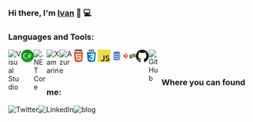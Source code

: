 ### Hi there, I'm [Ivan][blog] 👋 💻

### Languages and Tools:

<img align="left" alt="Visual Studio" width="26px" src="https://visualstudio.microsoft.com/wp-content/uploads/2019/06/BrandVisualStudioWin2019-3.svg" />
<img align="left" alt="C#" width="26px" src="https://raw.githubusercontent.com/github/explore/80688e429a7d4ef2fca1e82350fe8e3517d3494d/topics/csharp/csharp.png" />
<img align="left" alt=".NET Core" width="26px" src="https://adrianwilczynski.gallerycdn.vsassets.io/extensions/adrianwilczynski/asp-net-core-switcher/2.0.2/1577043327534/Microsoft.VisualStudio.Services.Icons.Default" />
<img align="left" alt="Xamarin" width="26px" src="https://raw.githubusercontent.com/detain/svg-logos/780f25886640cef088af994181646db2f6b1a3f8/svg/xamarin.svg" />
<img align="left" alt="Azure" width="26px" src="https://www.vectorlogo.zone/logos/microsoft_azure/microsoft_azure-icon.svg" />
<img align="left" alt="HTML5" width="26px" src="https://raw.githubusercontent.com/github/explore/80688e429a7d4ef2fca1e82350fe8e3517d3494d/topics/html/html.png" />
<img align="left" alt="CSS3" width="26px" src="https://raw.githubusercontent.com/github/explore/80688e429a7d4ef2fca1e82350fe8e3517d3494d/topics/css/css.png" />
<img align="left" alt="JavaScript" width="26px" src="https://raw.githubusercontent.com/github/explore/80688e429a7d4ef2fca1e82350fe8e3517d3494d/topics/javascript/javascript.png" />
<img align="left" alt="SQL" width="26px" src="https://raw.githubusercontent.com/github/explore/80688e429a7d4ef2fca1e82350fe8e3517d3494d/topics/sql/sql.png" />
<img align="left" alt="Git" width="26px" src="https://raw.githubusercontent.com/github/explore/80688e429a7d4ef2fca1e82350fe8e3517d3494d/topics/git/git.png" />
<img align="left" alt="GitHub" width="26px" src="https://raw.githubusercontent.com/github/explore/78df643247d429f6cc873026c0622819ad797942/topics/github/github.png" />
<img align="left" alt="GitHub" width="26px" src="https://github.com/angular/angular/raw/main/aio/src/assets/images/logos/angular/angular.png" />
<br />
<br />

### Where you can found me:

[<img align="left" alt="Twitter" src="https://img.shields.io/badge/-Ivan%20Anselmi-blue?style=flat-square&logo=Twitter&logoColor=white&link=https://www.twitter.com/ianselmi/" />][twitter]
[<img align="left" alt="LinkedIn"  src="https://img.shields.io/badge/-Ivan%20Anselmi-blue?style=flat-square&logo=Linkedin&logoColor=white&link=https://www.linkedin.com/in/ianselmi/" />][linkedin]
[<img align="left" alt="blog" src="https://img.shields.io/badge/-Ivan%20Anselmi-orange?style=flat-square&logo=Blogger&logoColor=white&link=https://www.anselmi.dev" />][blog]
<br />

<!---
### GitHub Stats

<img align="left" alt="Ivan Anselmi's GitHub Stats" src="https://github-readme-stats.vercel.app/api?username=ianselmi&show_icons=true&hide_border=true&count_private=true&theme=radical" />
-->

[blog]: https://www.anselmi.dev/
[twitter]: https://twitter.com/ianselmi
[linkedin]: https://linkedin.com/in/ianselmi
